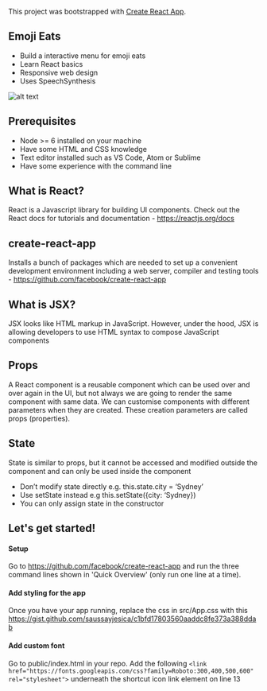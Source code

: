 This project was bootstrapped with [Create React App](https://github.com/facebookincubator/create-react-app).

## Emoji Eats

- Build a interactive menu for emoji eats
- Learn React basics
- Responsive web design
- Uses SpeechSynthesis

![alt text](https://i.imgur.com/jI7hsWb.png)

## Prerequisites

- Node >= 6 installed on your machine
- Have some HTML and CSS knowledge
- Text editor installed such as VS Code, Atom or Sublime
- Have some experience with the command line

## What is React?

React is a Javascript library for building UI components. Check out the React docs for tutorials and documentation - https://reactjs.org/docs

## create-react-app

Installs a bunch of packages which are needed to set up a convenient development environment including a web server, compiler and testing tools - https://github.com/facebook/create-react-app

## What is JSX?

JSX looks like HTML markup in JavaScript. However, under the hood, JSX is allowing developers to use HTML syntax to compose JavaScript components

## Props

A React component is a reusable component which can be used over and over again in the UI, but not always we are going to render the same component with same data. We can customise components with different parameters when they are created. These creation parameters are called props (properties).

## State

State is similar to props, but it cannot be accessed and modified outside the component and can only be used inside the component

- Don’t modify state directly e.g. this.state.city = ‘Sydney’
- Use setState instead e.g this.setState({city: ‘Sydney})
- You can only assign state in the constructor

## Let's get started!

#### Setup

Go to https://github.com/facebook/create-react-app and run the three command lines shown in 'Quick Overview' (only run one line at a time).

#### Add styling for the app

Once you have your app running, replace the css in src/App.css with this https://gist.github.com/saussayjesica/c1bfd17803560aaddc8fe373a388ddab

#### Add custom font

Go to public/index.html in your repo. Add the following `<link href="https://fonts.googleapis.com/css?family=Roboto:300,400,500,600" rel="stylesheet">` underneath the shortcut icon link element on line 13
